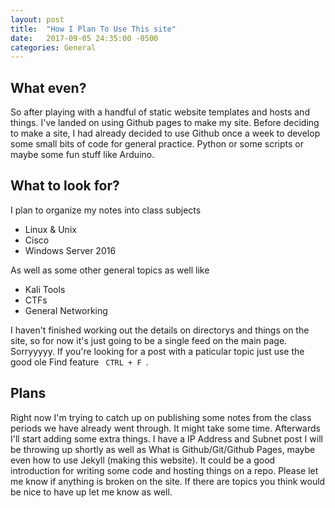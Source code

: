 ```yaml
---
layout: post
title:  "How I Plan To Use This site"
date:   2017-09-05 24:35:00 -0500
categories: General
---
```


## What even?
So after playing with a handful of static website templates and hosts and things. I've landed on using Github pages to make my site. Before deciding to make a site, I had already decided to use Github once a week to develop some small bits of code for general practice. Python or some scripts or maybe some fun stuff like Arduino. 

## What to look for?

I plan to organize my notes into class subjects
- Linux & Unix
- Cisco
- Windows Server 2016

As well as some other general topics as well like 
- Kali Tools
- CTFs 
- General Networking

I haven't finished working out the details on directorys and things on the site, so for now it's just going to be a single feed on the main page. Sorryyyyy. If you're looking for a post with a paticular topic just use the good ole Find feature <code> CTRL + F </code>. 

## Plans
Right now I'm trying to catch up on publishing some notes from the class periods we have already went through. It might take some time. Afterwards I'll start adding some extra things. I have a IP Address and Subnet post I will be throwing up shortly as well as What is Github/Git/Github Pages, maybe even how to use Jekyll (making this website). It could be a good introduction for writing some code and hosting things on a repo. Please let me know if anything is broken on the site. If there are topics you think would be nice to have up let me know as well. 

